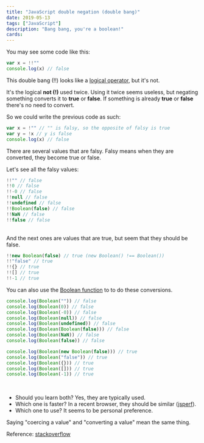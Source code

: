 ```yaml
---
title: "JavaScript double negation (double bang)"
date: 2019-05-13
tags: ["JavaScript"]
description: "Bang bang, you're a boolean!"
cards:
---
```


You may see some code like this:

```js
var x = !!""
console.log(x) // false
```

This double bang (!!) looks like a [logical operator](https://developer.mozilla.org/en-US/docs/Web/JavaScript/Reference/Operators/Logical_Operators), but it's not.

It's the logical **not (!)** used twice. Using it twice seems useless, but negating something converts it to **true** or **false**. If something is already **true** or **false** there's no need to convert.

So we could write the previous code as such:

```js
var x = !"" // "" is falsy, so the opposite of falsy is true
var y = !x // y is false
console.log(x) // false
```

There are several values that are falsy. Falsy means when they are converted, they become true or false.

Let's see all the falsy values:

```js
!!"" // false
!!0 // false
!!-0 // false
!!null // false
!!undefined // false
!!Boolean(false) // false
!!NaN // false
!!false // false
```

<br/>
And the next ones are values that are true, but seem that they should be false.

```js
!!new Boolean(false) // true (new Boolean() !== Boolean())
!!"false" // true
!!{} // true
!![] // true
!!-1 // true
```

You can also use the [Boolean function](https://developer.mozilla.org/en-US/docs/Web/JavaScript/Reference/Global_Objects/Boolean) to to do these conversions.

```js
console.log(Boolean("")) // false
console.log(Boolean(0)) // false
console.log(Boolean(-0)) // false
console.log(Boolean(null)) // false
console.log(Boolean(undefined)) // false
console.log(Boolean(Boolean(false))) // false
console.log(Boolean(NaN)) // false
console.log(Boolean(false)) // false

console.log(Boolean(new Boolean(false))) // true
console.log(Boolean("false")) // true
console.log(Boolean({})) // true
console.log(Boolean([])) // true
console.log(Boolean(-1)) // true
```

<br/>

- Should you learn both? Yes, they are typically used.
- Which one is faster? In a recent browser, they should be similar ([jsperf](https://jsperf.com/double-exclamation-mark-vs-boolean)).
- Which one to use? It seems to be personal preference.

Saying "coercing a value" and "converting a value" mean the same thing.

Reference: [stackoverflow](https://stackoverflow.com/a/1406618/1013)
